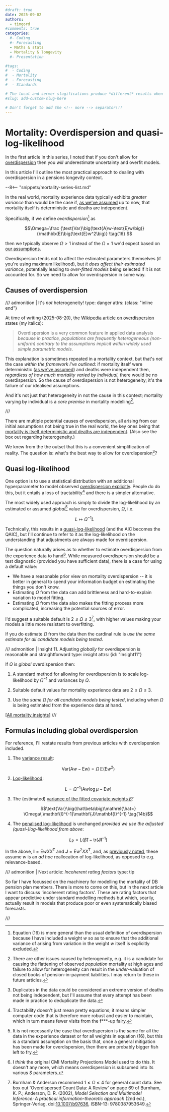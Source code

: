 ```yaml
---
#draft: true 
date: 2025-09-02
authors:
  - timgord
#comments: true
categories:
  #- Coding
  #- Forecasting
  - Maths & stats
  - Mortality & longevity
  #- Presentation

#tags:
#  - Coding
#  - Mortality
#  - Forecasting
#  - Standards

# The local and server slugifications produce *different* results when there are dashes in the item title.
#slug: add-custom-slug-here

# Don't forget to add the <!-- more --> separator!!!
---
```


# Mortality: Overdispersion and quasi-log-likelihood

In the first article in this series, I noted that if you don't allow for [overdispersion](/2025-08/mortality-measures-matter/#Def-overdispersion) then you *will* underestimate uncertainty and overfit models.

In this article I'll outline the most practical approach to dealing with overdispersion in a pensions longevity context.

<!-- more -->
--8<-- "snippets/mortality-series-list.md"

In the real world, mortality experience data typically exhibits *greater variance* than would be the case if, [as we've assumed](/2025-08/mortality-measures-matter/#what-is-random) up to now, that mortality itself is deterministic and deaths are independent. 

Specifically, if we define <span id="Def-overdispersion">*overdispersion*[^OverdispersionWithWeight] as</span>

$$\Omega=\frac
{\text{Var}\big(\text{A}w-\text{E}w\big)}
{\mathbb{E}\big(\text{E}w^2\big)}
\tag{16}
$$

then we typically observe $\Omega \gt 1$ instead of the $\Omega = 1$ we'd expect based on [our assumptions](/2025-08/mortality-measures-matter/#definitions).

[^OverdispersionWithWeight]: Equation $(16)$ is more general than the usual definition of overdispersion because I have included a weight $w$ so as to ensure that the additional variance of arising from variation in the weight $w$ itself is explicitly excluded.

Overdispersion tends not to affect the estimated parameters themselves (if you're using maximum likelihood), but *it does affect their estimated variance*, potentially leading to *over-fitted models* being selected if it is not accounted for. So we need to allow for overdispersion in some way.

## Causes of overdispersion

/// admonition | It's *not* heterogeneity!
    type: danger
    attrs: {class: "inline end"}

At time of writing (2025-08-20), the [Wikipedia article on overdispersion](https://en.wikipedia.org/wiki/Overdispersion) states (my italics):

> Overdispersion is a very common feature in applied data analysis *because in practice, populations are frequently heterogeneous (non-uniform) contrary to the assumptions implicit within widely used simple parametric models*.

This explanation is sometimes repeated in a mortality context, but that's *not* the case *within the framework I've outlined*: if mortality itself were deterministic ([as we've assumed](/2025-08/mortality-measures-matter/#what-is-random)) and deaths were independent then, *regardless of how much mortality varied by individual*, there would be no overdispersion. So the cause of overdispersion is not heterogeneity; it's the failure of our idealised assumptions.

And it's not just that heterogeneity in not the cause in this context; mortality varying by individual is a *core premise* in mortality modelling[^Frailty].

[^Frailty]: There are other issues caused by heterogeneity, e.g. it is a candidate for causing the flattening of observed *population* mortality at high ages and failure to allow for heterogeneity can result in the *under*-valuation of closed books of pension-in-payment liabilities. I may return to these in future articles.

///

There are multiple potential causes of overdispersion, all arising from our initial assumptions not being true in the real world, the key ones being that [mortality is itself deterministic and deaths are independent](/2025-08/mortality-measures-matter/#what-is-random). (Also see the box out regarding heterogeneity.)

We knew from the the outset that this is a convenient simplification of reality. The question is: what's the best way to allow for overdispersion[^DeduplicationFailure]?

[^DeduplicationFailure]: Duplicates in the data could be considered an extreme version of deaths not being independent, but I'll assume that every attempt has been made in practice to deduplicate the data.

## Quasi log-likelihood

One option is to use a statistical distribution with an additional hyperparameter to model observed [overdispersion explicitly](https://en.wikipedia.org/wiki/Mixed_Poisson_distribution#Properties). People do do this, but it entails a loss of tractability[^TractabilityBenefits] and there is a simpler alternative.

[^TractabilityBenefits]: Tractability doesn't just mean pretty equations; it means simpler computer code that is therefore more robust and easier to maintain, which in turn means fewer visits from the f***-up fairy.

The most widely used approach is simply to divide the log-likelihood by an estimated or assumed *global*[^GlobalOverdispersion] value for overdispersion, $\Omega$, i.e.

$$L \mapsto \Omega^{-1}L$$

[^GlobalOverdispersion]: It is not necessarily the case that overdispersion is the same for all the data in the experience dataset or for all weights in equation $(16)$, but this is a standard assumption on the basis that, once a general mitigation has been made for overdispersion, then there are probably bigger fish left to fry.

Technically, this results in a [quasi-log-likelihood](https://en.wikipedia.org/wiki/Quasi-likelihood) (and the AIC becomes the QAIC), but I'll continue to refer to it as the log-likelihood on the understanding that adjustments are always made for overdispersion.

The question naturally arises as to whether to estimate overdispersion from the experience data to hand[^OldCMIModeOverdispersion]. While measured overdispersion should be a test diagnostic (provided you have sufficient data), there is a case for using a default value:

- We have a reasonable prior view on mortality overdispersion -- it is better in general to spend your information budget on estimating the things you don't know. 
- Estimating $\Omega$ from the data can add brittleness and hard-to-explain variation to model fitting.
- Estimating $\Omega$ from the data also makes the fitting process more complicated, increasing the potential sources of error.

[^OldCMIModeOverdispersion]: I *think* the original CMI Mortality Projections Model used to do this. It doesn't any more, which means overdispersion is subsumed into its various $S$ parameters.

I'd suggest a suitable default is $2\le\Omega\le3$[^BurnhamAndersonOverdispersion], with higher values making your models a little more resistant to overfitting.

[^BurnhamAndersonOverdispersion]: Burnham & Anderson recommend $1\le\Omega\le4$ for general count data. See box out 'Overdispersed Count Data: A Review' on page 69 of Burnham, K. P.; Anderson, D. R. (2002), *Model Selection and Multimodel Inference: A practical information-theoretic approach* (2nd ed.), Springer-Verlag. doi:[10.1007/b97636](https://doi.org/10.1007/b97636), ISBN-13: 9780387953649.

If you do estimate $\Omega$ from the data then the cardinal rule is *use the same estimate for all candidate models being tested*.

/// admonition | Insight 11. Adjusting *globally* for overdispersion is reasonable and straightforward
    type: insight
    attrs: {id: "Insight11"}

If $\Omega$ is *global* overdispersion then:

1. A standard method for allowing for overdispersion is to scale log-likelihood by $\Omega^{-1}$ and variances by $\Omega$.

1. Suitable default values for mortality experience data are $2\le\Omega\le3$.

1. Use the *same $\Omega$ for all candidate models being tested*, including when $\Omega$ is being estimated from the experience data at hand.

[[All mortality insights](/collated-mortality-insights#Insight11)]
///

## Formulas including global overdispersion

For reference, I'll restate results from previous articles with overdispersion included.

1. The [variance result](/2025-08/mortality-a-over-e/#the-variance-result):

    $$\text{Var}\big(\text{A}w-\text{E}w\big)=\Omega\,\mathbb{E}\big(\text{E}w^2\big) \tag{2b}$$


1. [Log-likelihood](/2025-08/mortality-log-likelihood/#Def-log-likelihood):

    $$L=\Omega^{-1}\big(\text{A}w\log\mu-\text{E}w\big) \tag{4b}$$


1. The (estimated) [variance of the fitted covariate weights $\hat\beta$](/2025-08/mortality-suddenly-aic/#Def-Var-beta):

    $$\text{Var}\big(\hat\beta\big)\mathrel{\hat=} \Omega\,\mathbf{I}^{-1}\mathbf{J}\mathbf{I}^{-1} \tag{14b}$$

1. The [penalised log-likelihood](/2025-08/mortality-suddenly-aic/#Def-Var-LP) is unchanged *provided we use the adjusted (quasi-)log-likelihood from above*:

    $$L_\text{P}=L(\hat\beta)- \text{tr}\big(\mathbf{J}\mathbf{I}^{-1}\big)\tag{15b}$$

In the above, $\mathbf{I}=\text{E}wXX^\text{T}$ and $\mathbf{J}=\text{E}w^2XX^\text{T}$, and, as [previously noted](/2025-08/mortality-suddenly-aic/#just-weight-a-moment), these assume $w$ is an *ad hoc* reallocation of log-likelihood, as opposed to e.g. relevance-based.

/// admonition | Next article: *Incoherent rating factors*
    type: tip

So far I have focussed on the machinery for modelling the mortality of DB pension plan members. There is more to come on this, but in the next article I want to discuss 'incoherent rating factors'. These are rating factors that appear predictive under standard modelling methods but which, scarily, actually result in models that produce poor or even systematically biased forecasts.

///

